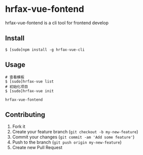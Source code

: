 <!--
 * @Author: your name
 * @Date: 2021-01-07 14:05:06
 * @LastEditTime: 2021-01-07 16:18:03
 * @LastEditors: Please set LastEditors
 * @Description: In User Settings Edit
 * @FilePath: \frontend-cli-master\README.md
-->
# hrfax-vue-fontend

hrfax-vue-fontend is a cli tool for frontend develop

## Install

    $ [sudo]npm install -g hrfax-vue-cli

## Usage 
    # 查看模板
    $ [sudo]hrfax-vue list
    # 初始化项目
    $ [sudo]hrfax-vue init

```
hrfax-vue-fontend
```

## Contributing

1. Fork it
2. Create your feature branch (`git checkout -b my-new-feature`)
3. Commit your changes (`git commit -am 'Add some feature'`)
4. Push to the branch (`git push origin my-new-feature`)
5. Create new Pull Request
